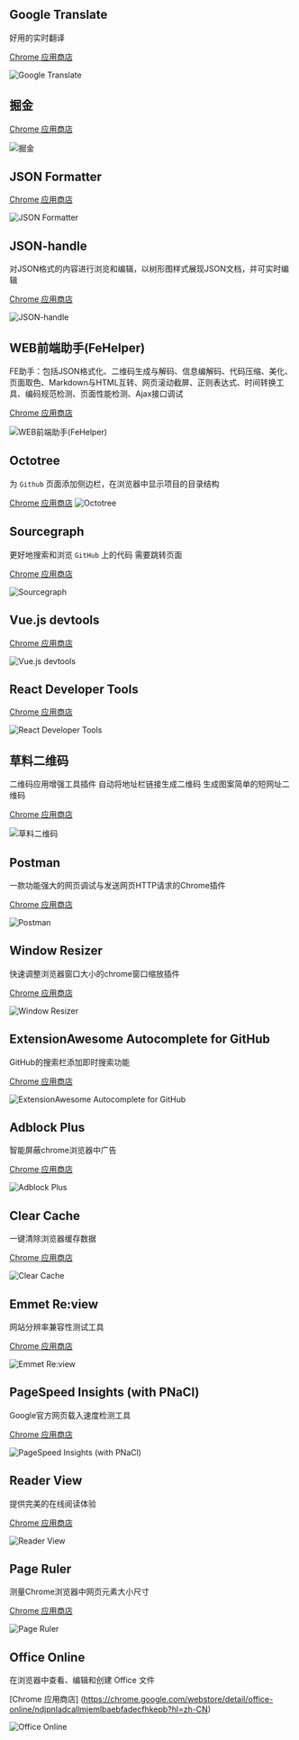 ##  Google Translate

好用的实时翻译

[Chrome 应用商店](https://chrome.google.com/webstore/detail/google-translate/aapbdbdomjkkjkaonfhkkikfgjllcleb)

![Google Translate](https://lh3.googleusercontent.com/0m8JW2q7W8Q0HdUDiahs8gaoYJ2H_WHmNlo3475gGAxFiQ1kfvvwE_du5XGZxz3n6xncoW0q=w640-h400-e365)

## 掘金

[Chrome 应用商店](https://chrome.google.com/webstore/detail/%E6%8E%98%E9%87%91/lecdifefmmfjnjjinhaennhdlmcaeeeb)

![掘金](https://lh3.googleusercontent.com/PjwxQhfIopvq_d3NVEgW6n0GXVV-G9WcBfdpv_P9IDikOdP3IjmXj6SuO1JpfTDSRjJ1-Cxxsgw=w640-h400-e365)


## JSON Formatter

[Chrome 应用商店](https://chrome.google.com/webstore/detail/json-formatter/bcjindcccaagfpapjjmafapmmgkkhgoa)

![JSON Formatter](https://lh3.googleusercontent.com/68vofGty-EmFi1WHH-y0IbwRXeJpKTg3eTZOjZQoZAhJ6vuY7cL0G6yJ0CsE5sooUtJkSbqwUbI=w640-h400-e365)

## JSON-handle

对JSON格式的内容进行浏览和编辑，以树形图样式展现JSON文档，并可实时编辑

[Chrome 应用商店](https://chrome.google.com/webstore/detail/json-handle/iahnhfdhidomcpggpaimmmahffihkfnj)

![JSON-handle](https://lh3.googleusercontent.com/GuVAM4PDNzwx4HIRNQ1jr2ZHoxTAMMaURa0qZoe66pdnxq8BtokWa9LEvgu7qGiFVscQ4OEKJw=w640-h400-e365)

## WEB前端助手(FeHelper)

FE助手：包括JSON格式化、二维码生成与解码、信息编解码、代码压缩、美化、页面取色、Markdown与HTML互转、网页滚动截屏、正则表达式、时间转换工具、编码规范检测、页面性能检测、Ajax接口调试

[Chrome 应用商店](https://chrome.google.com/webstore/detail/web%E5%89%8D%E7%AB%AF%E5%8A%A9%E6%89%8Bfehelper/pkgccpejnmalmdinmhkkfafefagiiiad?hl=zh-CN)

![WEB前端助手(FeHelper)](https://lh3.googleusercontent.com/f8nYyNdpVKpbmvYTXLC7S5dLuug_-2qnDlidkbnkHLeUKpoJPyaMWoJXwUnQgJnHgRizCll18NQ=w640-h400-e365)

## Octotree

为 `Github` 页面添加侧边栏，在浏览器中显示项目的目录结构

[Chrome 应用商店](https://chrome.google.com/webstore/detail/octotree/bkhaagjahfmjljalopjnoealnfndnagc)
![Octotree](https://lh3.googleusercontent.com/MPjmv1ve2mGZYZC2rpmM25beJRYoURC3YhU6pCtV8iCss8zpgqsEZXmYgyZKvaq1S7yzDMJQ=w640-h400-e365)


## Sourcegraph

更好地搜索和浏览 `GitHub` 上的代码
需要跳转页面

[Chrome 应用商店](https://chrome.google.com/webstore/detail/sourcegraph/dgjhfomjieaadpoljlnidmbgkdffpack)

![Sourcegraph](https://lh3.googleusercontent.com/uxbdOiLyMA5mzc5vH8guUmndJmDfj2zpyHmpZ0nakmawafvY9F2R70aPdwAiCCFz5u8Fw3jA=w640-h400-e365)

## Vue.js devtools

[Chrome 应用商店](https://chrome.google.com/webstore/detail/vuejs-devtools/nhdogjmejiglipccpnnnanhbledajbpd)

![Vue.js devtools](https://lh3.googleusercontent.com/FoLCsgdXeNyJkiM3uPn6wgbSg_BCfx53XgBHIS5QvhjbRULiFp00eNqkZcUotgasqSm9uh-5LQ=w640-h400-e365)

## React Developer Tools

[Chrome 应用商店](https://chrome.google.com/webstore/detail/react-developer-tools/fmkadmapgofadopljbjfkapdkoienihi)

![React Developer Tools](https://lh3.googleusercontent.com/GjX6Q3_FVJfc0DqE2wiPKkgOfth6otzV-D7GV-wB6sH5_t1oodMaHOBLsYOLeydb85bKWu6X=w640-h400-e365)

## 草料二维码

二维码应用增强工具插件 自动将地址栏链接生成二维码 生成图案简单的短网址二维码

[Chrome 应用商店](https://chrome.google.com/webstore/detail/%E8%8D%89%E6%96%99%E4%BA%8C%E7%BB%B4%E7%A0%81/moombeodfomdpjnpocobemoiaemednkg)

![草料二维码](https://lh3.googleusercontent.com/x3Nr_gd4ZtllgtVqJAtBwQK6SWQgVnE9B86SZto6P8jRu_bhPnd7z_cTpnu0tdhxZ3ENXCGzSg=w640-h400-e365)

## Postman

一款功能强大的网页调试与发送网页HTTP请求的Chrome插件

[Chrome 应用商店](https://chrome.google.com/webstore/detail/postman/fhbjgbiflinjbdggehcddcbncdddomop)

![Postman](https://lh3.googleusercontent.com/he6FhqnwdRBJAaULacb1d2i3gakZk1aEB6Yh7--TibEiIsd4iT3-lsm0_5i-z9YGCx4Cvw5vY7M=w640-h400-e365)

## Window Resizer

快速调整浏览器窗口大小的chrome窗口缩放插件

[Chrome 应用商店](https://chrome.google.com/webstore/detail/window-resizer/kkelicaakdanhinjdeammmilcgefonfh)

![Window Resizer](https://lh3.googleusercontent.com/qMnMrOHd43Mp6ELUzWC-zvh-m10AgCsRbzCypDvLTS8joZpkV4nk6BRx85w6M-qJE6oWXswy8g=w640-h400-e365)

## ExtensionAwesome Autocomplete for GitHub

GitHub的搜索栏添加即时搜索功能

[Chrome 应用商店](https://chrome.google.com/webstore/detail/awesome-autocomplete-for/djkfdjpoelphhdclfjhnffmnlnoknfnd)

![ExtensionAwesome Autocomplete for GitHub](https://lh3.googleusercontent.com/DXT1IJGCtmeIBsDQXEbebMG6phJY_FiAmpExpj5vykuucG5S_dMWAgd807lRHyL0yvxJG9kVAg=w640-h400-e365)

## Adblock Plus

智能屏蔽chrome浏览器中广告

[Chrome 应用商店](https://chrome.google.com/webstore/detail/adblock-plus/cfhdojbkjhnklbpkdaibdccddilifddb)

![Adblock Plus](https://lh3.googleusercontent.com/b6Uk1NMY898KTE7ptsxvz4Oa9U5Lr9fwmS_UaUWGS7UVGzrq-TqH_ru-3mpagxG0Yh8oxNMFTHg=w640-h400-e365)

## Clear Cache

一键清除浏览器缓存数据

[Chrome 应用商店](https://chrome.google.com/webstore/detail/clear-cache/cppjkneekbjaeellbfkmgnhonkkjfpdn)

![Clear Cache](https://lh3.googleusercontent.com/_rjlM_Wxz-9p1KkAr3DxWL9B7DM9ORLS62X2QVDTPt3QH9bCRzkJ4juYLXF4JEOtpNWdWiOmHg=w640-h400-e365)

## Emmet Re:view

网站分辨率兼容性测试工具

[Chrome 应用商店](https://chrome.google.com/webstore/detail/emmet-review/epejoicbhllgiimigokgjdoijnpaphdp)

![Emmet Re:view](https://lh3.googleusercontent.com/GKsVuxN37ALG5Xw3kDsECDywGh2kwjLYjE_Pkl2PDq564giblgvGZ7l8viLgw4NUzF403ZUOzQw=w640-h400-e365)

## PageSpeed Insights (with PNaCl)

Google官方网页载入速度检测工具

[Chrome 应用商店](https://chrome.google.com/webstore/detail/pagespeed-insights-with-p/lanlbpjbalfkflkhegagflkgcfklnbnh)

![PageSpeed Insights (with PNaCl)](https://lh3.googleusercontent.com/hBSX95Ziokvb3zdWBzgpOAUhiR7uptDN8OO7ilAHfzGz70Swyoky9-uTBnnGgDELEDQrMX6K=w640-h400-e365)

## Reader View

提供完美的在线阅读体验

[Chrome 应用商店](https://chrome.google.com/webstore/detail/reader-view/iibolhpkjjmoepndefdmdlmbpfhlgjpl)

![Reader View](https://lh3.googleusercontent.com/0YC9JCOIVXNiMgNm9sJ9y8UM0RvaZWsoxuQxUM583zcromYQGPLVxiPwf4i4QsqEs9fIsZ8I-Lw=w640-h400-e365)

## Page Ruler

测量Chrome浏览器中网页元素大小尺寸

[Chrome 应用商店](https://chrome.google.com/webstore/detail/page-ruler/jlpkojjdgbllmedoapgfodplfhcbnbpn)

![Page Ruler](https://lh3.googleusercontent.com/ryGefrHm0ZmiLpJXKjzJHpU6OGK6on1bcQGYYBQL-EVRhbmvb1kkwJxdOwAnHvFLERKfMUT6YA=w640-h400-e365)

## Office Online

在浏览器中查看、编辑和创建 Office 文件

[Chrome 应用商店]
(https://chrome.google.com/webstore/detail/office-online/ndjpnladcallmjemlbaebfadecfhkepb?hl=zh-CN)

![Office Online](https://lh3.googleusercontent.com/gNqqfjx6BZXbqTmb2yKlIGY4C7rXbN-Tgcv-GVsFM5jHrNxOxD2N1pVUCw7pjAEp6elF1hJF8dU=w640-h400-e365)
